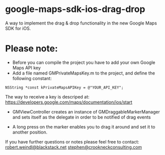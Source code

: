 google-maps-sdk-ios-drag-drop
=============================
A way to implement the drag &amp; drop functionality in the new Google Maps SDK for iOS.

Please note:
=============================
- Before you can compile the project you have to add your own Google Maps API key
- Add a file named GMPrivateMapsKey.m to the project, and define the following constant:

`NSString *const kPrivateMapsAPIKey = @"YOUR_API_KEY";`

  The way to receive a key is descriped at: https://developers.google.com/maps/documentation/ios/start

- GMViewController creates an instance of GMDraggableMarkerManager and sets itself as the delegate in order to be notified of drag events

- A long press on the marker enables you to drag it around and set it to another position.

If you have further questions or notes please feel free to contact:
robert.weindl@blackstack.net
stephen@crookneckconsulting.com

